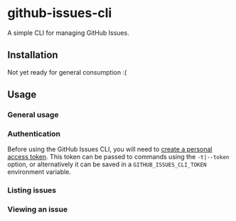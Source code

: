 # github-issues-cli

A simple CLI for managing GitHub Issues.

## Installation

Not yet ready for general consumption :(

## Usage

### General usage

### Authentication

Before using the GitHub Issues CLI, you will need to [create a personal access token](https://help.github.com/articles/creating-a-personal-access-token-for-the-command-line/). This token can be passed to commands using the `-t|--token` option, or alternatively it can be saved in a `GITHUB_ISSUES_CLI_TOKEN` environment variable.

### Listing issues

### Viewing an issue